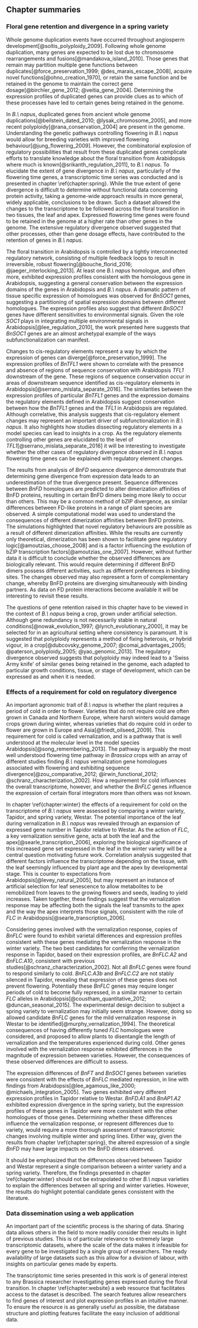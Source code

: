 ## Chapter summaries

### Floral gene retention and divergence in a spring variety

Whole genome duplication events have occurred throughout angiosperm development[@soltis_polyploidy_2009].
Following whole genome duplication, many genes are expected to be lost due to chromosome rearrangements and fusions[@mandakova_island_2010].
Those genes that remain may partition multiple gene functions between duplicates[@force_preservation_1999; @des_marais_escape_2008], acquire novel functions[@ohno_creation_1970], or retain the same function and be retained in the genome to maintain the correct gene dosage[@birchler_gene_2012; @veitia_gene_2004].
Determining the expression profiles of duplicated genes can provide clues as to which of these processes have led to certain genes being retained in the genome.

In *B.\ napus*, duplicated genes from ancient whole genome duplications[@beilstein_dated_2010; @lysak_chromosome_2005], and more recent polyploidy[@rana_conservation_2004] are present in the genome.
Understanding the genetic pathways controlling flowering in *B.\ napus* would allow for breeding varieties with improved flowering behaviour[@jung_flowering_2009].
However, the combinatorial explosion of regulatory possibilities that result from these duplicated genes complicate efforts to translate knowledge about the floral transition from Arabidopsis where much is known[@srikanth_regulation_2011], to *B.\ napus*.
To elucidate the extent of gene divergence in *B.\ napus*, particularly of the flowering time genes, a transcriptomic time series was conducted and is presented in chapter \ref{chapter:spring}.
While the true extent of gene divergence is difficult to determine without functional data concerning protein activity, taking a genome-wide approach results in more general, widely applicable, conclusions to be drawn.
Such a dataset allowed the changes to the transcriptome to be followed across the floral transition in two tissues, the leaf and apex.
Expressed flowering time genes were found to be retained in the genome at a higher rate than other genes in the genome.
The extensive regulatory divergence observed suggested that other processes, other than gene dosage effects, have contributed to the retention of genes in *B.\ napus*.

The floral transition in Arabidopsis is controlled by a tightly interconnected regulatory network, consisting of multiple feedback loops to result in irreversible, robust flowering[@bouche_florid_2016; @jaeger_interlocking_2013].
At least one *B.\ napus* homologue, and often more, exhibited expression profiles consistent with the homologous gene in Arabidopsis, suggesting a general conservation between the expression domains of the genes in Arabidopsis and *B.\ napus*.
A dramatic pattern of tissue specific expression of homologues was observed for *BnSOC1* genes, suggesting a partitioning of spatial expression domains between different homologues.
The expression profiles also suggest that different *BnSOC1* genes have different sensitivities to environmental signals.
Given the role *SOC1* plays in integrating multiple environmental signals in Arabidopsis[@lee_regulation_2010], the work presented here suggests that *BnSOC1* genes are an almost archetypal example of the ways subfunctionalization can manifest.

Changes to cis-regulatory elements represent a way by which the expression of genes can diverge[@force_preservation_1999].
The expression profiles of *BnTFL1* were shown to correlate with the presence and absence of regions of sequence conservation with Arabidopsis *TFL1* downstream of the gene.
These regions of sequence conservation occur in areas of downstream sequence identified as cis-regulatory elements in Arabidopsis[@serrano_mislata_separate_2016].
The similarities between the expression profiles of particular *BnTFL1* genes and the expression domains the regulatory elements defined in Arabidopsis suggest conservation between how the *BnTFL1* genes and the *TFL1* in Arabidopsis are regulated.
Although correlative, this analysis suggests that cis-regulatory element changes may represent an important driver of subfunctionalization in *B.\ napus*.
It also highlights how studies dissecting regulatory elements in a model species can lead to insights in a crop.
As the regulatory elements controlling other genes are elucidated to the level of *TFL1*[@serrano_mislata_separate_2016] it will be interesting to investigate whether the other cases of regulatory divergence observed in *B.\ napus* flowering time genes can be explained with regulatory element changes.

The results from analysis of *BnFD* sequence divergence demonstrate that determining gene divergence from expression data leads to an underestimation of the true divergence present.
Sequence differences between *BnFD* homologues are predicted to alter dimerization affinities of BnFD proteins, resulting in certain BnFD dimers being more likely to occur than others.
This may be a common method of bZIP divergence, as similar differences between FD-like proteins in a range of plant species are observed.
A simple computational model was used to understand the consequences of different dimerization affinities between BnFD proteins.
The simulations highlighted that novel regulatory behaviours are possible as a result of different dimerization affinities.
While the results are currently only theoretical, dimerization has been shown to facilitate gene regulatory logic[@amoutzias_choose_2008] and is a factor influencing the evolution of bZIP transcription factors[@amoutzias_one_2007].
However, without further data it is difficult to conclude whether the observed differences are biologically relevant.
This would require determining if different BnFD dimers possess different activities, such as different preferences in binding sites.
The changes observed may also represent a form of complementary change, whereby BnFD proteins are diverging simultaneously with binding partners.
As data on FD protein interactions become available it will be interesting to revisit these results.

The questions of gene retention raised in this chapter have to be viewed in the context of *B.\ napus* being a crop, grown under artificial selection.
Although gene redundancy is not necessarily stable in natural conditions[@nowak_evolution_1997; @lynch_evolutionary_2000], it may be selected for in an agricultural setting where consistency is paramount.
It is suggested that polyploidy represents a method of fixing heterosis, or hybrid vigour, in a crop[@dubcovsky_genome_2007; @comai_advantages_2005; @paterson_polyploidy_2005; @yao_genomic_2013].
The regulatory divergence observed suggests that polyploidy may indeed lead to a 'Swiss Army knife' of similar genes being retained in the genome, each adapted to particular growth conditions, tissue, or stage of development, which can be expressed as and when it is needed.

### Effects of a requirement for cold on regulatory divergence

An important agronomic trait of *B.\ napus* is whether the plant requires a period of cold in order to flower.
Varieties that do not require cold are often grown in Canada and Northern Europe, where harsh winters would damage crops grown during winter, whereas varieties that do require cold in order to flower are grown in Europe and Asia[@friedt_oilseed_2009].
This requirement for cold is called vernalization, and is a pathway that is well understood at the molecular level in the model species Arabidopsis[@song_remembering_2013].
The pathway is arguably the most well understood flowering time pathway in *Brassica* crops with an array of different studies finding *B.\ napus* vernalization gene homologues associated with flowering and exhibiting sequence divergence[@zou_comparative_2012; @irwin_functional_2012; @schranz_characterization_2002].
How a requirement for cold influences the overall transcriptome, however, and whether the *BnFLC* genes influence the expression of certain floral integrators more than others was not known.

In chapter \ref{chapter:winter} the effects of a requirement for cold on the transcriptome of *B.\ napus* were assessed by comparing a winter variety, Tapidor, and spring variety, Westar.
The potential importance of the leaf during vernalization in *B.\ napus* was revealed through an expansion of expressed gene number in Tapidor relative to Westar.
As the action of *FLC*, a key vernalization sensitive gene, acts at both the leaf and the apex[@searle_transcription_2006], exploring the biological significance of this increased gene set expressed in the leaf in the winter variety will be a central question motivating future work.
Correlation analysis suggested that different factors influence the transcriptome depending on the tissue, with the leaf seemingly influenced by plant age and the apex by developmental stage.
This is counter to expectations from Arabidopsis[@levey_natural_2005], but may represent an instance of artificial selection for leaf senescence to allow metabolites to be remobilized from leaves to the growing flowers and seeds, leading to yield increases.
Taken together, these findings suggest that the vernalization response may be affecting both the signals the leaf transmits to the apex and the way the apex interprets those signals, consistent with the role of *FLC* in Arabidopsis[@searle_transcription_2006].

Considering genes involved with the vernalization response, copies of *BnFLC* were found to exhibit varietal differences and expression profiles consistent with these genes mediating the vernalization response in the winter variety.
The two best candidates for conferring the vernalization response in Tapidor, based on their expression profiles, are *BnFLC.A2* and *BnFLC.A10*, consistent with previous studies[@schranz_characterization_2002].
Not all *BnFLC* genes were found to respond similarly to cold.
*BnFLC.A3b* and *BnFLC.C2* are not stably silenced in Tapidor, revealing that expression of these genes does not prevent flowering.
Potentially these *BnFLC* genes may require longer periods of cold to become fully repressed, in a similar manner to certain *FLC* alleles in Arabidopsis[@coustham_quantitative_2012; @duncan_seasonal_2015].
The experimental design decision to subject a spring variety to vernalization may initially seem strange.
However, doing so allowed candidate *BnFLC* genes for the mild vernalization response in Westar to be identified[@murphy_vernalization_1994].
The theoretical consequences of having differently tuned *FLC* homologues were considered, and proposed to allow plants to disentangle the length of vernalization and the temperatures experienced during cold.
Other genes involved with the vernalization response exhibited differences in the magnitude of expression between varieties.
However, the consequences of these observed differences are difficult to assess.

The expression differences of *BnFT* and *BnSOC1* genes between varieties were consistent with the effects of *BnFLC* mediated repression, in line with findings from Arabidopsis[@lee_agamous_like_2000; @michaels_integration_2005].
Two genes exhibited very different expression profiles in Tapidor relative to Westar.
*BnFD.A1* and *BnAP1.A2* exhibited expression divergence in the spring variety, but the expression profiles of these genes in Tapidor were more consistent with the other homologues of those genes.
Determining whether these differences influence the vernalization response, or represent differences due to variety, would require a more thorough assessment of transcriptomic changes involving multiple winter and spring lines.
Either way, given the results from chapter \ref{chapter:spring}, the altered expression of a single *BnFD* may have large impacts on the BnFD dimers observed.

It should be emphasized that the differences observed between Tapidor and Westar represent a single comparison between a winter variety and a spring variety.
Therefore, the findings presented in chapter \ref{chapter:winter} should not be extrapolated to other *B.\ napus* varieties to explain the differences between all spring and winter varieties.
However, the results do highlight potential candidate genes consistent with the literature.

### Data dissemination using a web application

An important part of the scientific process is the sharing of data.
Sharing data allows others in the field to more readily consider their results in light of previous studies.
This is of particular relevance to extremely large transcriptomic datasets, where the scale of the data makes it infeasible for every gene to be investigated by a single group of researchers.
The ready availability of large datasets such as this allow for a division of labour, with insights on particular genes made by experts.

The transcriptomic time series presented in this work is of general interest to any Brassica researcher investigating genes expressed during the floral transition.
In chapter \ref{chapter:website} a web resource that facilitates access to the dataset is described.
The search features allow researchers to find genes of interest and plot expression profiles in an intuitive manner.
To ensure the resource is as generally useful as possible, the database structure and plotting features facilitate the easy inclusion of additional data.
